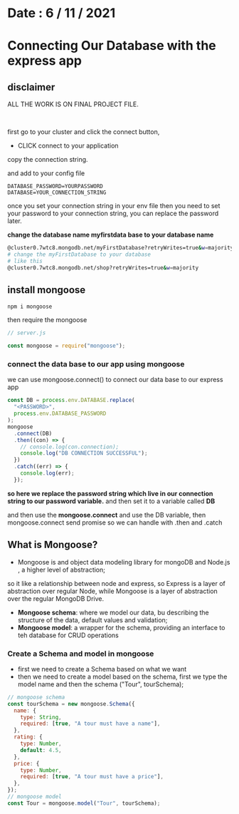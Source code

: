 # Date : 6 / 11 / 2021

# Connecting Our Database with the express app

## disclaimer

ALL THE WORK IS ON FINAL PROJECT FILE.

<br>

first go to your cluster and click the connect button,

- CLICK connect to your application

copy the connection string.
<br>

and add to your config file

```env
DATABASE_PASSWORD=YOURPASSWORD
DATABASE=YOUR_CONNECTION_STRING
```

once you set your connection string in your env file then you need to set your password to your connection string, you can replace the password later.
<br>

**change the database name myfirstdata base to your database name**

```bash
@cluster0.7wtc8.mongodb.net/myFirstDatabase?retryWrites=true&w=majority
# change the myFirstDatabase to your database
# like this
@cluster0.7wtc8.mongodb.net/shop?retryWrites=true&w=majority
```

## install mongoose

```bash
npm i mongoose
```

then require the mongoose

```js
// server.js

const mongoose = require("mongoose");
```

### connect the data base to our app using mongoose

we can use mongoose.connect() to connect our data base to our express app

```js
const DB = process.env.DATABASE.replace(
  "<PASSWORD>",
  process.env.DATABASE_PASSWORD
);
mongoose
  .connect(DB)
  .then((con) => {
    // console.log(con.connection);
    console.log("DB CONNECTION SUCCESSFUL");
  })
  .catch((err) => {
    console.log(err);
  });
```

**so here we replace the password string which live in our connection string to our password variable.**
and then set it to a variable called **DB**
<br>

and then use the **mongoose.connect** and use the DB variable, then mongoose.connect send promise so we can handle with .then and .catch

## What is Mongoose?

- Mongoose is and object data modeling library for mongoDB and Node.js , a higher level of abstraction;
  <br>

so it like a relationship between node and express, so Express is a layer of abstraction over regular Node, while Mongoose is a layer of abstraction over the regular MongoDB Drive.

- **Mongoose schema**: where we model our data, bu describing the structure of the data, default values and validation;
- **Mongoose model**: a wrapper for the schema, providing an interface to teh database for CRUD operations

### Create a Schema and model in mongoose

- first we need to create a Schema based on what we want
- then we need to create a model based on the schema, first we type the model name and then the schema ("Tour", tourSchema);

```js
// mongoose schema
const tourSchema = new mongoose.Schema({
  name: {
    type: String,
    required: [true, "A tour must have a name"],
  },
  rating: {
    type: Number,
    default: 4.5,
  },
  price: {
    type: Number,
    required: [true, "A tour must have a price"],
  },
});
// mongoose model
const Tour = mongoose.model("Tour", tourSchema);
```
